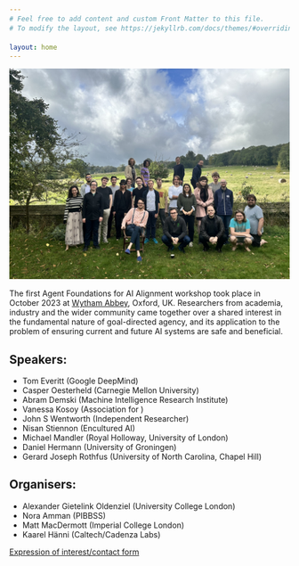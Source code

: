 ```yaml
---
# Feel free to add content and custom Front Matter to this file.
# To modify the layout, see https://jekyllrb.com/docs/themes/#overriding-theme-defaults

layout: home
---
```


![The attendees of the workshop](/images/homepagepic.jpg)


The first Agent Foundations for AI Alignment workshop took place in October 2023 at [Wytham Abbey](https://www.wythamabbey.org/), Oxford, UK. Researchers from academia, industry and the wider community came together over a shared interest in the fundamental nature of goal-directed agency, and its application to the problem of ensuring current and future AI systems are safe and beneficial.

## Speakers:

* Tom Everitt (Google DeepMind)
* Casper Oesterheld (Carnegie Mellon University)
* Abram Demski (Machine Intelligence Research Institute)
* Vanessa Kosoy (Association for )
* John S Wentworth (Independent Researcher)
* Nisan Stiennon (Encultured AI)
* Michael Mandler (Royal Holloway, University of London)
* Daniel Hermann (University of Groningen)
* Gerard Joseph Rothfus (University of North Carolina, Chapel Hill)

## Organisers:
* Alexander Gietelink Oldenziel (University College London) 
* Nora Amman (PIBBSS)
* Matt MacDermott (Imperial College London) 
* Kaarel Hänni (Caltech/Cadenza Labs)

[Expression of interest/contact form](https://docs.google.com/forms/d/e/1FAIpQLSfNMcqdz8ltAjzgZxmH-XTpT4JfLl2QlivP-9EY7x-jIlvq7w/viewform?usp=sf_link)
